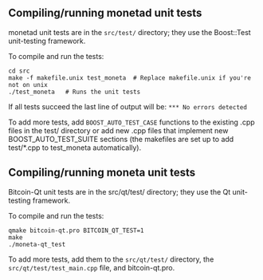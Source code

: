 Compiling/running monetad unit tests
------------------------------------

monetad unit tests are in the `src/test/` directory; they
use the Boost::Test unit-testing framework.

To compile and run the tests:

	cd src
	make -f makefile.unix test_moneta  # Replace makefile.unix if you're not on unix
	./test_moneta   # Runs the unit tests

If all tests succeed the last line of output will be:
`*** No errors detected`

To add more tests, add `BOOST_AUTO_TEST_CASE` functions to the existing
.cpp files in the test/ directory or add new .cpp files that
implement new BOOST_AUTO_TEST_SUITE sections (the makefiles are
set up to add test/*.cpp to test_moneta automatically).


Compiling/running moneta unit tests
---------------------------------------

Bitcoin-Qt unit tests are in the src/qt/test/ directory; they
use the Qt unit-testing framework.

To compile and run the tests:

	qmake bitcoin-qt.pro BITCOIN_QT_TEST=1
	make
	./moneta-qt_test

To add more tests, add them to the `src/qt/test/` directory,
the `src/qt/test/test_main.cpp` file, and bitcoin-qt.pro.
